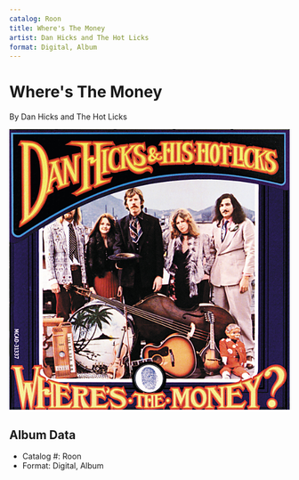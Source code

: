 ```yaml
---
catalog: Roon
title: Where's The Money
artist: Dan Hicks and The Hot Licks
format: Digital, Album
---
```


# Where's The Money

By Dan Hicks and The Hot Licks

![](../../assets/albumcovers/Dan_Hicks_and_The_Hot_Licks-Wheres_The_Money.png)

## Album Data

- Catalog #: Roon
- Format: Digital, Album

